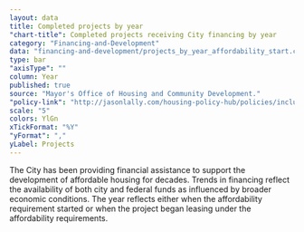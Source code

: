 ```yaml
---
layout: data
title: Completed projects by year
"chart-title": Completed projects receiving City financing by year
category: "Financing-and-Development"
data: "financing-and-development/projects_by_year_affordability_start.csv"
type: bar
"axisType": ""
column: Year
published: true
source: "Mayor's Office of Housing and Community Development."
"policy-link": "http://jasonlally.com/housing-policy-hub/policies/inclusionary-housing/"
scale: "5"
colors: YlGn
xTickFormat: "%Y"
"yFormat": ","
yLabel: Projects
---
```


The City has been providing financial assistance to support the development of affordable housing for decades. Trends in financing reflect the availability of both city and federal funds  as influenced by broader economic conditions. The year reflects either when the affordability requirement started or when the project began leasing under the affordability requirements.